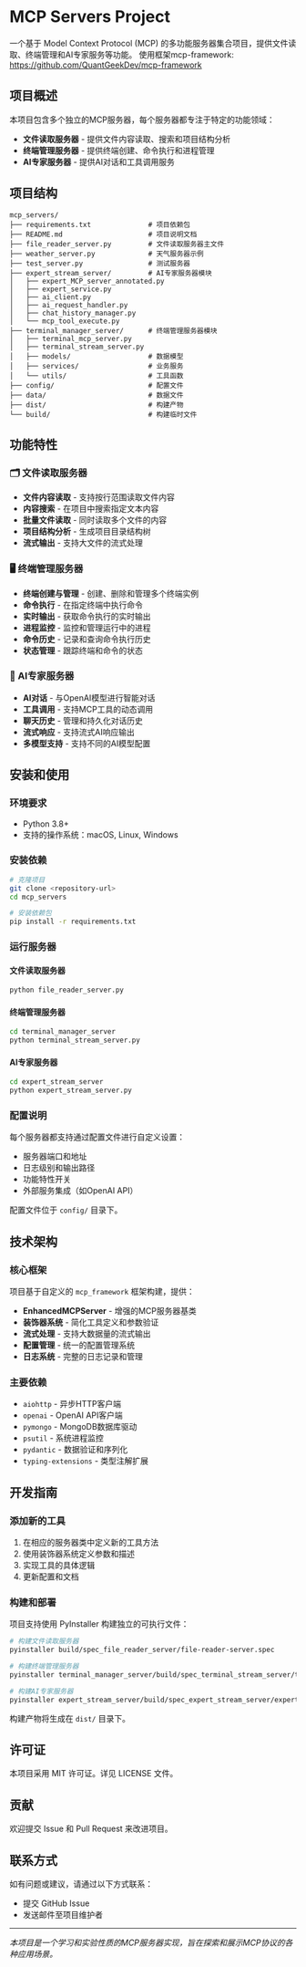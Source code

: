 # MCP Servers Project

一个基于 Model Context Protocol (MCP) 的多功能服务器集合项目，提供文件读取、终端管理和AI专家服务等功能。
使用框架mcp-framework: https://github.com/QuantGeekDev/mcp-framework

## 项目概述

本项目包含多个独立的MCP服务器，每个服务器都专注于特定的功能领域：

- **文件读取服务器** - 提供文件内容读取、搜索和项目结构分析
- **终端管理服务器** - 提供终端创建、命令执行和进程管理
- **AI专家服务器** - 提供AI对话和工具调用服务

## 项目结构

```
mcp_servers/
├── requirements.txt              # 项目依赖包
├── README.md                     # 项目说明文档
├── file_reader_server.py         # 文件读取服务器主文件
├── weather_server.py             # 天气服务器示例
├── test_server.py                # 测试服务器
├── expert_stream_server/         # AI专家服务器模块
│   ├── expert_MCP_server_annotated.py
│   ├── expert_service.py
│   ├── ai_client.py
│   ├── ai_request_handler.py
│   ├── chat_history_manager.py
│   └── mcp_tool_execute.py
├── terminal_manager_server/      # 终端管理服务器模块
│   ├── terminal_mcp_server.py
│   ├── terminal_stream_server.py
│   ├── models/                   # 数据模型
│   ├── services/                 # 业务服务
│   └── utils/                    # 工具函数
├── config/                       # 配置文件
├── data/                         # 数据文件
├── dist/                         # 构建产物
└── build/                        # 构建临时文件
```

## 功能特性

### 🗂️ 文件读取服务器

- **文件内容读取** - 支持按行范围读取文件内容
- **内容搜索** - 在项目中搜索指定文本内容
- **批量文件读取** - 同时读取多个文件的内容
- **项目结构分析** - 生成项目目录结构树
- **流式输出** - 支持大文件的流式处理

### 🖥️ 终端管理服务器

- **终端创建与管理** - 创建、删除和管理多个终端实例
- **命令执行** - 在指定终端中执行命令
- **实时输出** - 获取命令执行的实时输出
- **进程监控** - 监控和管理运行中的进程
- **命令历史** - 记录和查询命令执行历史
- **状态管理** - 跟踪终端和命令的状态

### 🤖 AI专家服务器

- **AI对话** - 与OpenAI模型进行智能对话
- **工具调用** - 支持MCP工具的动态调用
- **聊天历史** - 管理和持久化对话历史
- **流式响应** - 支持流式AI响应输出
- **多模型支持** - 支持不同的AI模型配置

## 安装和使用

### 环境要求

- Python 3.8+
- 支持的操作系统：macOS, Linux, Windows

### 安装依赖

```bash
# 克隆项目
git clone <repository-url>
cd mcp_servers

# 安装依赖包
pip install -r requirements.txt
```

### 运行服务器

#### 文件读取服务器

```bash
python file_reader_server.py
```

#### 终端管理服务器

```bash
cd terminal_manager_server
python terminal_stream_server.py
```

#### AI专家服务器

```bash
cd expert_stream_server
python expert_stream_server.py
```

### 配置说明

每个服务器都支持通过配置文件进行自定义设置：

- 服务器端口和地址
- 日志级别和输出路径
- 功能特性开关
- 外部服务集成（如OpenAI API）

配置文件位于 `config/` 目录下。

## 技术架构

### 核心框架

项目基于自定义的 `mcp_framework` 框架构建，提供：

- **EnhancedMCPServer** - 增强的MCP服务器基类
- **装饰器系统** - 简化工具定义和参数验证
- **流式处理** - 支持大数据量的流式输出
- **配置管理** - 统一的配置管理系统
- **日志系统** - 完整的日志记录和管理

### 主要依赖

- `aiohttp` - 异步HTTP客户端
- `openai` - OpenAI API客户端
- `pymongo` - MongoDB数据库驱动
- `psutil` - 系统进程监控
- `pydantic` - 数据验证和序列化
- `typing-extensions` - 类型注解扩展

## 开发指南

### 添加新的工具

1. 在相应的服务器类中定义新的工具方法
2. 使用装饰器系统定义参数和描述
3. 实现工具的具体逻辑
4. 更新配置和文档

### 构建和部署

项目支持使用 PyInstaller 构建独立的可执行文件：

```bash
# 构建文件读取服务器
pyinstaller build/spec_file_reader_server/file-reader-server.spec

# 构建终端管理服务器
pyinstaller terminal_manager_server/build/spec_terminal_stream_server/terminal-stream-server.spec

# 构建AI专家服务器
pyinstaller expert_stream_server/build/spec_expert_stream_server/expert-stream-server.spec
```

构建产物将生成在 `dist/` 目录下。

## 许可证

本项目采用 MIT 许可证。详见 LICENSE 文件。

## 贡献

欢迎提交 Issue 和 Pull Request 来改进项目。

## 联系方式

如有问题或建议，请通过以下方式联系：

- 提交 GitHub Issue
- 发送邮件至项目维护者

---

*本项目是一个学习和实验性质的MCP服务器实现，旨在探索和展示MCP协议的各种应用场景。*